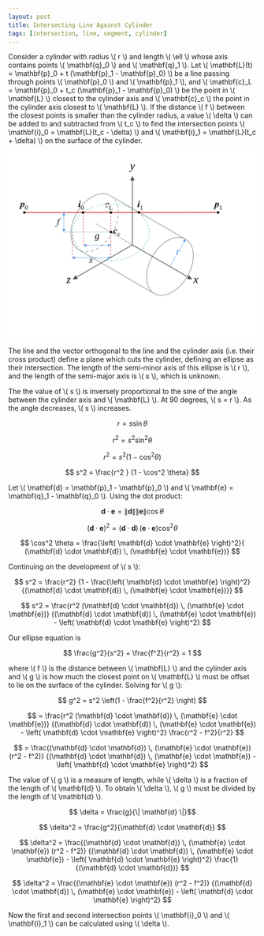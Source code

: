 ```yaml
---
layout: post
title: Intersecting Line Against Cylinder
tags: [intersection, line, segment, cylinder]
---
```


Consider a cylinder with radius \\( r \\) and length \\( \ell \\) whose axis contains points \\( \mathbf{q}_0 \\) and \\( \mathbf{q}_1 \\). Let \\( \mathbf{L}(t) = \mathbf{p}_0 + t (\mathbf{p}_1 - \mathbf{p}_0) \\) be a line passing through points \\( \mathbf{p}_0 \\) and \\( \mathbf{p}_1 \\), and \\( \mathbf{c}_L = \mathbf{p}_0 + t_c (\mathbf{p}_1 - \mathbf{p}_0) \\) be the point in \\( \mathbf{L} \\) closest to the cylinder axis and \\( \mathbf{c}_c \\) the point in the cylinder axis closest to \\( \mathbf{L} \\). If the distance \\( f \\) between the closest points is smaller than the cylinder radius, a value \\( \delta \\) can be added to and subtracted from \\( t_c \\) to find the intersection points \\( \mathbf{i}_0 = \mathbf{L}(t_c - \delta) \\) and \\( \mathbf{i}_1 = \mathbf{L}(t_c + \delta) \\) on the surface of the cylinder.

![Cylinder line intersection](/assets/img/CylinderLineIntersection.svg)

The line and the vector orthogonal to the line and the cylinder axis (i.e. their cross product) define a plane which cuts the cylinder, defining an ellipse as their intersection. The length of the semi-minor axis of this ellipse is \\( r \\), and the length of the semi-major axis is \\( s \\), which is unknown.

The the value of \\( s \\) is inversely proportional to the sine of the angle between the cylinder axis and \\( \mathbf{L} \\). At 90 degrees, \\( s = r \\). As the angle decreases, \\( s \\) increases.

$$ r = s \sin \theta $$

$$ r^2 = s^2 \sin^2 \theta $$

$$ r^2 = s^2 (1 - \cos^2 \theta) $$

$$ s^2 = \frac{r^2 } {1 - \cos^2 \theta} $$

Let \\( \mathbf{d} = \mathbf{p}_1 - \mathbf{p}_0 \\) and \\( \mathbf{e} = \mathbf{q}_1 - \mathbf{q}_0 \\). Using the dot product:

$$ \mathbf{d} \cdot \mathbf{e} = \| \mathbf{d} \| \| \mathbf{e} \| \cos \theta $$

$$ \left( \mathbf{d} \cdot \mathbf{e} \right)^2 = (\mathbf{d} \cdot \mathbf{d}) \, (\mathbf{e} \cdot \mathbf{e}) \cos^2 \theta $$

$$ \cos^2 \theta = \frac{\left( \mathbf{d} \cdot \mathbf{e} \right)^2}{ (\mathbf{d} \cdot \mathbf{d}) \, (\mathbf{e} \cdot \mathbf{e})} $$

Continuing on the development of \\( s \\):

$$ s^2 = \frac{r^2} {1 - \frac{\left( \mathbf{d} \cdot \mathbf{e} \right)^2}{(\mathbf{d} \cdot \mathbf{d}) \, (\mathbf{e} \cdot \mathbf{e})}} $$

$$ s^2 = \frac{r^2 (\mathbf{d} \cdot \mathbf{d}) \, (\mathbf{e} \cdot \mathbf{e})} {(\mathbf{d} \cdot \mathbf{d}) \, (\mathbf{e} \cdot \mathbf{e}) - \left( \mathbf{d} \cdot \mathbf{e} \right)^2} $$

Our ellipse equation is

$$ \frac{g^2}{s^2} + \frac{f^2}{r^2} = 1 $$

where \\( f \\) is the distance between \\( \mathbf{L} \\) and the cylinder axis and \\( g \\) is how much the closest point on \\( \mathbf{L} \\) must be offset to lie on the surface of the cylinder. Solving for \\( g \\):

$$ g^2 = s^2 \left(1 - \frac{f^2}{r^2} \right) $$

$$ = \frac{r^2 (\mathbf{d} \cdot \mathbf{d}) \, (\mathbf{e} \cdot \mathbf{e})} {(\mathbf{d} \cdot \mathbf{d}) \, (\mathbf{e} \cdot \mathbf{e}) - \left( \mathbf{d} \cdot \mathbf{e} \right)^2} \frac{r^2 - f^2}{r^2} $$ 

$$ = \frac{(\mathbf{d} \cdot \mathbf{d}) \, (\mathbf{e} \cdot \mathbf{e}) (r^2 - f^2)} {(\mathbf{d} \cdot \mathbf{d}) \, (\mathbf{e} \cdot \mathbf{e}) - \left( \mathbf{d} \cdot \mathbf{e} \right)^2} $$

The value of \\( g \\) is a measure of length, while \\( \delta \\) is a fraction of the length of \\( \mathbf{d} \\). To obtain \\( \delta \\), \\( g \\) must be divided by the length of \\( \mathbf{d} \\).

$$ \delta = \frac{g}{\| \mathbf{d} \|}$$

$$ \delta^2 = \frac{g^2}{\mathbf{d} \cdot \mathbf{d}} $$

$$ \delta^2 = \frac{(\mathbf{d} \cdot \mathbf{d}) \, (\mathbf{e} \cdot \mathbf{e}) (r^2 - f^2)} {(\mathbf{d} \cdot \mathbf{d}) \, (\mathbf{e} \cdot \mathbf{e}) - \left( \mathbf{d} \cdot \mathbf{e} \right)^2} \frac{1}{(\mathbf{d} \cdot \mathbf{d})} $$

$$ \delta^2 = \frac{(\mathbf{e} \cdot \mathbf{e}) (r^2 - f^2)} {(\mathbf{d} \cdot \mathbf{d}) \, (\mathbf{e} \cdot \mathbf{e}) - \left( \mathbf{d} \cdot \mathbf{e} \right)^2} $$

Now the first and second intersection points \\( \mathbf{i}_0 \\) and \\( \mathbf{i}_1 \\) can be calculated using \\( \delta \\).
